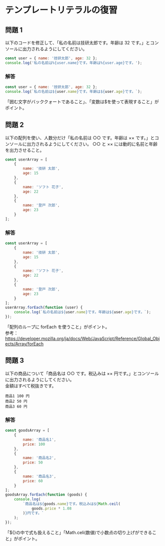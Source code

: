 # テンプレートリテラルの復習

## 問題 1

以下のコードを修正して、「私の名前は技研太郎です。年齢は 32 です。」とコンソールに出力されるようにしてください。

```javascript
const user = { name: '技研太郎', age: 32 };
console.log('私の名前は%{user.name}です。年齢は%{user.age}です。');
```

### 解答

```javascript
const user = { name: '技研太郎', age: 32 };
console.log(`私の名前は${user.name}です。年齢は${user.age}です。`);
```

「囲む文字がバッククォートであること」、「変数は$を使って表現すること」がポイント。

## 問題 2

以下の配列を使い、人数分だけ「私の名前は ○○ です。年齢は ×× です。」とコンソールに出力されるようにしてください。
○○ と ×× には動的に名前と年齢を出力させること。

```javascript
const userArray = [
    {
        name: '技研 太郎',
        age: 15
    },
    {
        name: 'ソフト 花子',
        age: 22
    },
    {
        name: '登戸 次郎',
        age: 23
    }
];
```

### 解答

```javascript
const userArray = [
    {
        name: '技研 太郎',
        age: 15
    },
    {
        name: 'ソフト 花子',
        age: 22
    },
    {
        name: '登戸 次郎',
        age: 23
    }
];
userArray.forEach(function (user) {
    console.log(`私の名前は${user.name}です。年齢は${user.age}です。`);
});
```

「配列のループに forEach を使うこと」がポイント。  
参考：https://developer.mozilla.org/ja/docs/Web/JavaScript/Reference/Global_Objects/Array/forEach

## 問題 3

以下の商品について「商品名は ○○ です。税込みは ×× 円です。」とコンソールに出力されるようにしてください。  
金額はすべて税抜きです。

```
商品1 100 円
商品2 50 円
商品3 60 円
```

### 解答

```javascript
const goodsArray = [
    {
        name: '商品名1',
        price: 100
    },
    {
        name: '商品名2',
        price: 50
    },
    {
        name: '商品名3',
        price: 60
    }
];
goodsArray.forEach(function (goods) {
    console.log(
        `商品名は${goods.name}です。税込みは${Math.ceil(
            goods.price * 1.08
        )}円です。`
    );
});
```

「${}の中で式も扱えること」「Math.celi(数値)で小数点の切り上げができること」がポイント。
